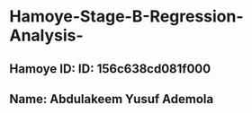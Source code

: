 # Hamoye-Stage-B-Regression-Analysis-
## Hamoye ID: ID: 156c638cd081f000
## Name: Abdulakeem Yusuf Ademola
## 
